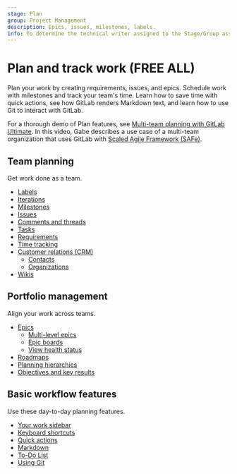 ```yaml
---
stage: Plan
group: Project Management
description: Epics, issues, milestones, labels.
info: To determine the technical writer assigned to the Stage/Group associated with this page, see https://handbook.gitlab.com/handbook/product/ux/technical-writing/#assignments
---
```


# Plan and track work **(FREE ALL)**

Plan your work by creating requirements, issues, and epics. Schedule work
with milestones and track your team's time. Learn how to save time with
quick actions, see how GitLab renders Markdown text, and learn how to
use Git to interact with GitLab.

<!-- vale gitlab.Spelling = NO -->

<i class="fa fa-youtube-play youtube" aria-hidden="true"></i>
For a thorough demo of Plan features, see
[Multi-team planning with GitLab Ultimate](https://www.youtube.com/watch?v=KmASFwSap7c).
In this video, Gabe describes a use case of a multi-team organization that uses GitLab
with [Scaled Agile Framework (SAFe)](https://about.gitlab.com/solutions/agile-delivery/scaled-agile/).

<!-- vale gitlab.Spelling = YES -->

## Team planning

Get work done as a team.

- [Labels](../user/project/labels.md)
- [Iterations](../user/group/iterations/index.md)
- [Milestones](../user/project/milestones/index.md)
- [Issues](../user/project/issues/index.md)
- [Comments and threads](../user/discussions/index.md)
- [Tasks](../user/tasks.md)
- [Requirements](../user/project/requirements/index.md)
- [Time tracking](../user/project/time_tracking.md)
- [Customer relations (CRM)](../user/crm/index.md)
  - [Contacts](../user/crm/index.md#contacts)
  - [Organizations](../user/crm/index.md#organizations)
- [Wikis](../user/project/wiki/index.md)

## Portfolio management

Align your work across teams.

- [Epics](../user/group/epics/index.md)
  - [Multi-level epics](../user/group/epics/manage_epics.md#multi-level-child-epics)
  - [Epic boards](../user/group/epics/epic_boards.md)
  - [View health status](../user/project/issues/managing_issues.md#health-status)
- [Roadmaps](../user/group/roadmap/index.md)
- [Planning hierarchies](../user/group/planning_hierarchy/index.md)
- [Objectives and key results](../user/okrs.md)

## Basic workflow features

Use these day-to-day planning features.

- [Your work sidebar](../tutorials/left_sidebar/index.md)
- [Keyboard shortcuts](../user/shortcuts.md)
- [Quick actions](../user/project/quick_actions.md)
- [Markdown](../user/markdown.md)
- [To-Do List](../user/todos.md)
- [Using Git](../topics/git/index.md)
